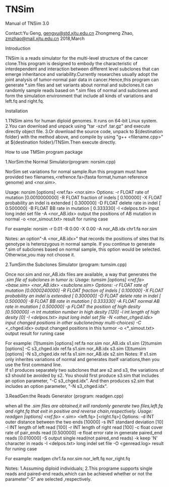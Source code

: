 TNSim
=====
Manual of TNSim 3.0

Contact:Yu Geng, gengyu@std.xjtu.edu.cn
		Zhongmeng Zhao, zmzhao@mail.xjtu.edu.cn
		2018,March


Introduction

TNSim is a reads simulator for the multi-level structure of the cancer clone.This program is designed to embody the characteristic of interdependent and interaction between different level subclones that can emerge inheritance and variability.Currently researches usually adopt the joint analysis of tumor-normal pair data in cancer.Hence,this program can generate *.sim files and set variants about normal and subclones.It can randomly sample reads based on *.sim files of normal and subclones and form the simulation environment  that include all kinds of variations and left.fq and right.fq. 

Installation

1.TNSim aims for human diploid genomes. It runs on 64-bit Linux system.
2.You can download and unpack using "tar -xzvf  <destination folder>.tar.gz" and execute directly object file.
3.Or download the source code, unpack to ${destination folder} with the method above, and compile by using "g++ <filename.cpp>" at ${destination folder}/TNSim.Then execute directly.


How to use TMSim program package

1.NorSim:the Normal Simulator(program: norsim.cpp)

NorSim set variations for nomal sample.Run this program must have provided two filenames,<refrence.fa>(fasta format,human reference genome) and <nor.sim>.

Usage:   norsim [options] <ref.fa> <nor.sim>
Options: -r FLOAT		rate of mutation [0.0010000000]
         -R FLOAT      		fraction of indels [  0.100000]
         -X FLOAT      		probability an indel is extended [  0.300000]
         -D FLOAT      		delete rate in indel [  0.500000]
         -B FLOAT      		BB rate in mutation [  0.333330]
         -I <delpos.txt>  		input long indel set file
         -A <nor_AB.idx>  		output the positions of AB mutation in normal
         -o <nor_simout.txt>  	result for runing case

For example: norsim  -r 0.01 -R 0.00 -X 0.00  -A nor_AB.idx  chr1.fa nor.sim

Notes:  an option"-A <nor_AB.idx>" that records the positions of sites that its genotype is heterozygous in normal sample. If you continue to generate *.sim of subclones based on normal sample, this option would be selected. Otherwise,you may not choose it.

2.TumSim:the Subclones Simulator (program: tumsim.cpp)

Once nor.sim and nor_AB.idx files are available, a way that generates the *.sim file of subclones in tumor is:
Usage:   tumsim [options] <ref.fa> <base.sim> <nor_AB.idx> <subclone.sim>
Options: -r FLOAT      		rate of mutation [0.0000240000]
         -R FLOAT      		fraction of indels [  0.100000]
         -X FLOAT      		probability an indel is extended [  0.300000]
         -D FLOAT      		delete rate in indel [  0.500000]
         -B FLOAT      		BB rate in mutation [  0.333330]
         -A FLOAT      		normal AB rate in mutation [  0.500000]
         -p FLOAT      		the position of high desity [0.500000]
         -n int      		mutation number in high desity [120]
         -l int       		length of high desity [0]
         -I <delpos.txt>  		input long indel set file
         -N <other_chged.idx> 	input changed positions in other subclone(may multi-choices)
         -C <*_chged.idx>  	output changed positions in this turmor
         -o <*_simout.txt>  	output result for runing case

For example: 
	(1)tumsim [options]  ref.fa nor.sim nor_AB.idx s1.sim
	(2)tumsim [options] -C s3_chged.idx ref.fa s1.sim nor_AB.idx s3.sim
  (3)tumsim [options] -N s3_chged.idx ref.fa s1.sim nor_AB.idx s2.sim
Notes:
If s1.sim only inherites variations of normal and generates itself variations,then you use the first command line.  
If s1 produces separately two subclones that are s2 and s3, the variations of s3 should be avoided by s2. You should first produce s3.sim that includes an option parameter, "-C s3_chged.idx". And then produces s2.sim that includes an option parameter, "-N s3_chged.idx".

3.ReadGen:the Reads Generator (program: readgen.cpp)

when all the *.sim files are obtained,it will randomly generate two files,left.fq and right.fq that exit in positive and reverse chain,respectively.
Usage:   readgen [options] <ref.fa> <*.sim> <left.fq> [<right.fq>]
Options: -d INT		outer distance between the two ends [10000]
         -s INT        	standard deviation [10]
         -l INT        	length of left  read [100]
         -r INT        	length of right read [100]
         -c float      	cover rate of pair_ends read [0.500000]
         -e float      	error rate in generate paired_end reads [0.010000]
         -S       		output single read(not paired_end reads)
         -k       		keep 'N' character in reads
         -I <delpos.txt>  	long indel set file
         -O <genread.log>  	result for runing case

For example: readgen  chr1.fa nor.sim nor_left.fq nor_right.fq
            
Notes:
1.Assuming diploid individuals;
2.This programe supports single reads and paired-end reads,which can be achieved whether or not the parameter"-S" are selected ,respectively.
					
				
